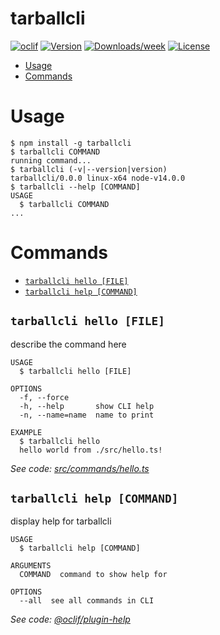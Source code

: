 tarballcli
==========



[![oclif](https://img.shields.io/badge/cli-oclif-brightgreen.svg)](https://oclif.io)
[![Version](https://img.shields.io/npm/v/tarballcli.svg)](https://npmjs.org/package/tarballcli)
[![Downloads/week](https://img.shields.io/npm/dw/tarballcli.svg)](https://npmjs.org/package/tarballcli)
[![License](https://img.shields.io/npm/l/tarballcli.svg)](https://github.com/VerasThiago/tarballcli/blob/master/package.json)

<!-- toc -->
* [Usage](#usage)
* [Commands](#commands)
<!-- tocstop -->
# Usage
<!-- usage -->
```sh-session
$ npm install -g tarballcli
$ tarballcli COMMAND
running command...
$ tarballcli (-v|--version|version)
tarballcli/0.0.0 linux-x64 node-v14.0.0
$ tarballcli --help [COMMAND]
USAGE
  $ tarballcli COMMAND
...
```
<!-- usagestop -->
# Commands
<!-- commands -->
* [`tarballcli hello [FILE]`](#tarballcli-hello-file)
* [`tarballcli help [COMMAND]`](#tarballcli-help-command)

## `tarballcli hello [FILE]`

describe the command here

```
USAGE
  $ tarballcli hello [FILE]

OPTIONS
  -f, --force
  -h, --help       show CLI help
  -n, --name=name  name to print

EXAMPLE
  $ tarballcli hello
  hello world from ./src/hello.ts!
```

_See code: [src/commands/hello.ts](https://github.com/VerasThiago/tarballcli/blob/v0.0.0/src/commands/hello.ts)_

## `tarballcli help [COMMAND]`

display help for tarballcli

```
USAGE
  $ tarballcli help [COMMAND]

ARGUMENTS
  COMMAND  command to show help for

OPTIONS
  --all  see all commands in CLI
```

_See code: [@oclif/plugin-help](https://github.com/oclif/plugin-help/blob/v3.2.0/src/commands/help.ts)_
<!-- commandsstop -->
